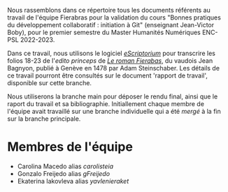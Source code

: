 
Nous rassemblons dans ce répertoire tous les documents référents au travail de l'équipe Fierabras pour la validation du cours "Bonnes pratiques du développement collaboratif : initiation à Git" (enseignant Jean-Victor Boby), pour le premier semestre du Master Humanités Numériques ENC-PSL 2022-2023.

Dans ce travail, nous utilisons le logiciel [*eScriptorium*](https://escriptorium.inria.fr/)  pour transcrire les folios 18-23 de l'*edito princeps* de [*Le roman Fierabas*](https://gallica.bnf.fr/ark:/12148/btv1b8600180x/f21.planchecontact), du vaudois Jean Bagnyon, publié à Genève en 1478 par Adam Steinschaber.
Les détails de ce travail pourront être consultés sur le document 'rapport de travail', disponible sur cette branche.

Nous utiliserons la branche main pour déposer le rendu final, ainsi que le raport du travail et sa bibliographie. Initiallement chaque membre de l'équipe avait travaillé sur une branche individuelle qui a été *mergé* à la fin sur la branche principale. 


# Membres de l'équipe
- Carolina Macedo alias *carolisteia*
- Gonzalo Freijedo alias *gFreijedo*
- Ekaterina Iakovleva alias *yavlenieraket*
